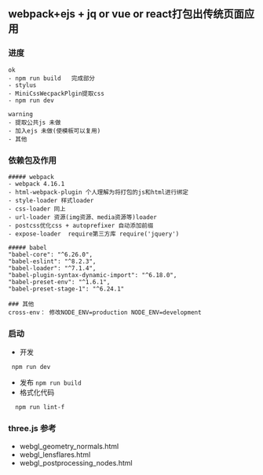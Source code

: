 ## webpack+ejs + jq or vue or react打包出传统页面应用

### 进度
    ok
    - npm run build   完成部分
    - stylus
    - MiniCssWecpackPlgin提取css
    - npm run dev

    warning
    - 提取公共js 未做
    - 加入ejs 未做(使模板可以复用)
    - 其他
### 依赖包及作用
    ##### webpack
    - webpack 4.16.1
    - html-webpack-plugin 个人理解为将打包的js和html进行绑定
    - style-loader 样式loader
    - css-loader 同上
    - url-loader 资源(img资源、media资源等)loader
    - postcss优化css + autoprefixer 自动添加前缀
    - expose-loader  require第三方库 require('jquery')

    ##### babel
    "babel-core": "^6.26.0",
    "babel-eslint": "^8.2.3",
    "babel-loader": "^7.1.4",
    "babel-plugin-syntax-dynamic-import": "^6.18.0",
    "babel-preset-env": "^1.6.1",
    "babel-preset-stage-1": "^6.24.1"

    ### 其他
    cross-env： 修改NODE_ENV=production NODE_ENV=development

### 启动
   - 开发
   ```
    npm run dev
   ```
   - 发布
    ```
        npm run build
    ```
  - 格式化代码
  ```
    npm run lint-f
  ```


### three.js 参考
- webgl_geometry_normals.html
- webgl_lensflares.html
- webgl_postprocessing_nodes.html
